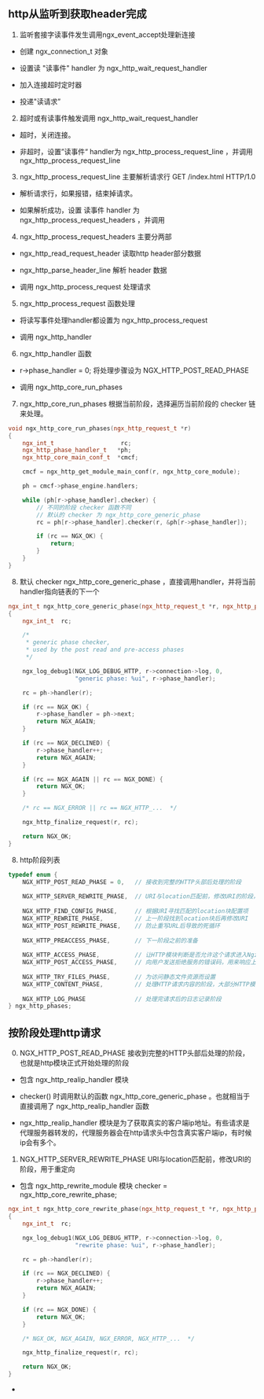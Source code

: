 ## http从监听到获取header完成

1. 监听套接字读事件发生调用ngx_event_accept处理新连接

* 创建 ngx_connection_t 对象

* 设置读 "读事件" handler 为 ngx_http_wait_request_handler

* 加入连接超时定时器

* 投递"读请求”

2. 超时或有读事件触发调用 ngx_http_wait_request_handler

* 超时，关闭连接。

* 非超时，设置”读事件“ handler为 ngx_http_process_request_line ，并调用 ngx_http_process_request_line

3. ngx_http_process_request_line 主要解析请求行 GET /index.html HTTP/1.0

* 解析请求行，如果报错，结束掉请求。

* 如果解析成功，设置 读事件 handler 为 ngx_http_process_request_headers ，并调用

4. ngx_http_process_request_headers 主要分两部

* ngx_http_read_request_header 读取http header部分数据

* ngx_http_parse_header_line 解析 header 数据

* 调用 ngx_http_process_request 处理请求

5. ngx_http_process_request 函数处理

* 将读写事件处理handler都设置为 ngx_http_process_request

* 调用 ngx_http_handler

6. ngx_http_handler 函数

* r->phase_handler = 0; 将处理步骤设为 NGX_HTTP_POST_READ_PHASE

* 调用 ngx_http_core_run_phases

7. ngx_http_core_run_phases 根据当前阶段，选择遍历当前阶段的 checker 链来处理。
```C++
void ngx_http_core_run_phases(ngx_http_request_t *r)
{
    ngx_int_t                   rc;
    ngx_http_phase_handler_t   *ph;
    ngx_http_core_main_conf_t  *cmcf;

    cmcf = ngx_http_get_module_main_conf(r, ngx_http_core_module);

    ph = cmcf->phase_engine.handlers;

    while (ph[r->phase_handler].checker) {
		// 不同的阶段 checker 函数不同
		// 默认的 checker 为 ngx_http_core_generic_phase
        rc = ph[r->phase_handler].checker(r, &ph[r->phase_handler]);

        if (rc == NGX_OK) {
            return;
        }
    }
}
```

8. 默认 checker ngx_http_core_generic_phase ，直接调用handler，并将当前handler指向链表的下一个
```C++
ngx_int_t ngx_http_core_generic_phase(ngx_http_request_t *r, ngx_http_phase_handler_t *ph)
{
    ngx_int_t  rc;

    /*
     * generic phase checker,
     * used by the post read and pre-access phases
     */

    ngx_log_debug1(NGX_LOG_DEBUG_HTTP, r->connection->log, 0,
                   "generic phase: %ui", r->phase_handler);

    rc = ph->handler(r);

    if (rc == NGX_OK) {
        r->phase_handler = ph->next;
        return NGX_AGAIN;
    }

    if (rc == NGX_DECLINED) {
        r->phase_handler++;
        return NGX_AGAIN;
    }

    if (rc == NGX_AGAIN || rc == NGX_DONE) {
        return NGX_OK;
    }

    /* rc == NGX_ERROR || rc == NGX_HTTP_...  */

    ngx_http_finalize_request(r, rc);

    return NGX_OK;
}
```


8. http阶段列表
```C++
typedef enum {
    NGX_HTTP_POST_READ_PHASE = 0,   // 接收到完整的HTTP头部后处理的阶段
 
    NGX_HTTP_SERVER_REWRITE_PHASE,  // URI与location匹配前，修改URI的阶段，用于重定向
 
    NGX_HTTP_FIND_CONFIG_PHASE,     // 根据URI寻找匹配的location块配置项
    NGX_HTTP_REWRITE_PHASE,         // 上一阶段找到location块后再修改URI
    NGX_HTTP_POST_REWRITE_PHASE,    // 防止重写URL后导致的死循环
 
    NGX_HTTP_PREACCESS_PHASE,       // 下一阶段之前的准备
 
    NGX_HTTP_ACCESS_PHASE,          // 让HTTP模块判断是否允许这个请求进入Nginx服务器
    NGX_HTTP_POST_ACCESS_PHASE,     // 向用户发送拒绝服务的错误码，用来响应上一阶段的拒绝
 
    NGX_HTTP_TRY_FILES_PHASE,       // 为访问静态文件资源而设置
    NGX_HTTP_CONTENT_PHASE,         // 处理HTTP请求内容的阶段，大部分HTTP模块介入这个阶段
 
    NGX_HTTP_LOG_PHASE              // 处理完请求后的日志记录阶段
} ngx_http_phases;
```

## 按阶段处理http请求

0. NGX_HTTP_POST_READ_PHASE 接收到完整的HTTP头部后处理的阶段，也就是http模块正式开始处理的阶段

* 包含 ngx_http_realip_handler 模块

* checker() 时调用默认的函数 ngx_http_core_generic_phase 。也就相当于直接调用了 ngx_http_realip_handler 函数

* ngx_http_realip_handler 模块是为了获取真实的客户端ip地址。有些请求是代理服务器转发的，代理服务器会在http请求头中包含真实客户端ip，有时候ip会有多个。

1. NGX_HTTP_SERVER_REWRITE_PHASE URI与location匹配前，修改URI的阶段，用于重定向

* 包含 ngx_http_rewrite_module 模块 checker = ngx_http_core_rewrite_phase;
```C++
ngx_int_t ngx_http_core_rewrite_phase(ngx_http_request_t *r, ngx_http_phase_handler_t *ph)
{
    ngx_int_t  rc;

    ngx_log_debug1(NGX_LOG_DEBUG_HTTP, r->connection->log, 0,
                   "rewrite phase: %ui", r->phase_handler);

    rc = ph->handler(r);

    if (rc == NGX_DECLINED) {
        r->phase_handler++;
        return NGX_AGAIN;
    }

    if (rc == NGX_DONE) {
        return NGX_OK;
    }

    /* NGX_OK, NGX_AGAIN, NGX_ERROR, NGX_HTTP_...  */

    ngx_http_finalize_request(r, rc);

    return NGX_OK;
}
```
* 